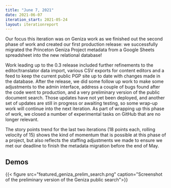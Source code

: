 ```yaml
---
title: "June 7, 2021"
date: 2021-06-07
iteration_start: 2021-05-24
layout: iterationreport
---
```


Our focus this iteration was on Geniza work as we finished out the second phase of work and created our first production release: we successfully migrated the Princeton Geniza Project metadata from a Google Sheets spreadsheet into the new relational database!

Work leading up to the 0.3 release included further refinements to the editor/translator data import, various CSV exports for content editors and a feed to keep the current public PGP site up to date with changes made in the database. After the release, we did some follow up work to make some adjustments to the admin interface, address a couple of bugs found after the code went to production, and a very preliminary version of the public document search.  Those updates have not yet been deployed, and another set of updates are still in progress or awaiting testing, so some wrap-up work will continue into the next iteration. As part of wrapping up this phase of work, we closed a number of experimental tasks on GitHub that are no longer relevant.

The story points trend for the last two iterations (18 points each, rolling velocity of 15) shows the kind of momentum that is possible at this phase of a project, but also reflects the staffing adjustments we made to ensure we met our deadline to finish the metadata migration before the end of May.

## Demos
{{< figure src="featured_geniza_prelim_search.png" caption="Screenshot of the preliminary version of the Geniza public search">}}









